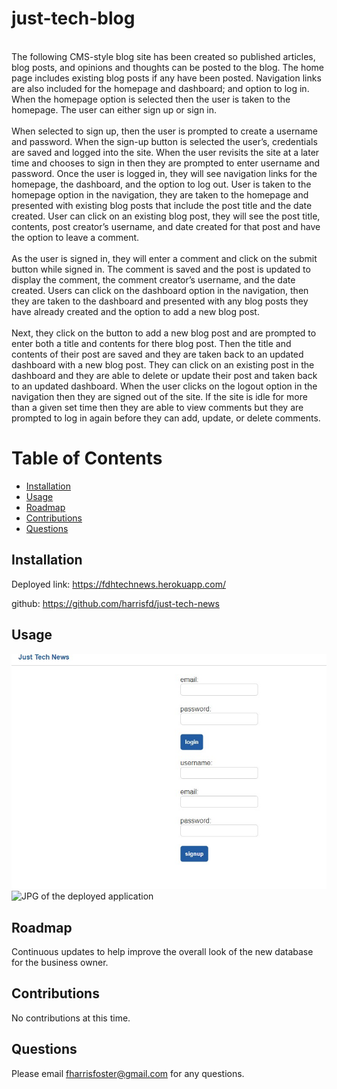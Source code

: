 # just-tech-blog
</br>
The following CMS-style blog site has been created so published articles, blog posts, and opinions and thoughts can be posted to the blog.  The home page includes existing blog posts if any have been posted.  Navigation links are also included for the homepage and dashboard; and option to log in.  When the homepage option is selected then the user is taken to the homepage. The user can either sign up or sign in. 
</br>
</br>
When selected to sign up, then the user is prompted to create a username and password. When the sign-up button is selected the user’s, credentials are saved and logged into the site.  When the user revisits the site at a later time and chooses to sign in then they are prompted to enter username and password.  Once the user is logged in, they will see navigation links for the homepage, the dashboard, and the option to log out. User is taken to the homepage option in the navigation, they are taken to the homepage and presented with existing blog posts that include the post title and the date created. User can click on an existing blog post, they will see the post title, contents, post creator’s username, and date created for that post and have the option to leave a comment. 
</br> 
</br>
As the user is signed in, they will enter a comment and click on the submit button while signed in. The comment is saved and the post is updated to display the comment, the comment creator’s username, and the date created.  Users can click on the dashboard option in the navigation, then they are taken to the dashboard and presented with any blog posts they have already created and the option to add a new blog post.  
</br>
</br>
Next, they click on the button to add a new blog post and are prompted to enter both a title and contents for there blog post. Then the title and contents of their post are saved and they are taken back to an updated dashboard with a new blog post. They can click on an existing post in the dashboard and they are able to delete or update their post and taken back to an updated dashboard. When the user clicks on the logout option in the navigation then they are signed out of the site. If the site is idle for more than a given set time then they are able to view comments but they are prompted to log in again before they can add, update, or delete comments.



# Table of Contents

- [Installation](#installation)
- [Usage](#usage)
- [Roadmap](#roadmap)
- [Contributions](#contributions)
- [Questions](#questions)

## Installation
Deployed link: https://fdhtechnews.herokuapp.com/


github: https://github.com/harrisfd/just-tech-news


## Usage

<img src="public/images/TechBlog-1.jpg" alt="JPG of the deployed application"/>

<img src="../images/TechBlog-2.jpg" alt="JPG of the deployed application"/>

## Roadmap

Continuous updates to help improve the overall look of the new database for the business owner.  

## Contributions

No contributions at this time.

## Questions

Please email fharrisfoster@gmail.com for any questions.

